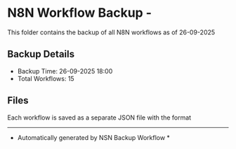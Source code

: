 # N8N Workflow Backup - 
This folder contains the backup of all N8N workflows as of 26-09-2025

## Backup Details
- Backup Time: 26-09-2025 18:00
- Total Workflows: 15

## Files
Each workflow is saved as a separate JSON file with the format

-----------
* Automatically generated by NSN Backup Workflow *